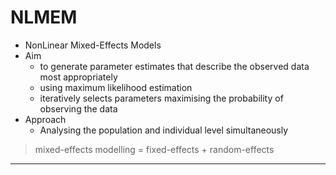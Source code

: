 # NLMEM

* NonLinear Mixed-Effects Models
* Aim
    * to generate parameter estimates that describe the observed data most appropriately
    * using maximum likelihood estimation
    * iteratively selects parameters maximising the probability of observing the data
* Approach
    * Analysing the population and individual level simultaneously
> mixed-effects modelling = fixed-effects + random-effects

---

